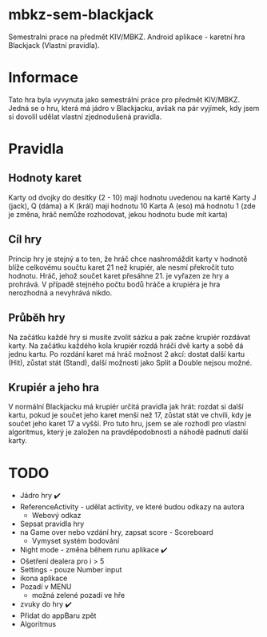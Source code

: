 # mbkz-sem-blackjack
 Semestralni prace na předmět KIV/MBKZ. Android aplikace - karetní hra Blackjack (Vlastní pravidla).
 
 # Informace
 Tato hra byla vyvynuta jako semestrální práce pro předmět KIV/MBKZ.
 Jedná se o hru, která má jádro v Blackjacku, avšak na pár vyjímek, kdy jsem si dovolil udělat vlastní zjednodušená pravidla. 
 
 # Pravidla
 ## Hodnoty karet
 Karty od dvojky do desítky (2 - 10) mají hodnotu uvedenou na kartě
 Karty J (jack), Q (dáma) a K (král) mají hodnotu 10
 Karta A (eso) má hodnotu 1 (zde je změna, hráč nemůže rozhodovat, jekou hodnotu bude mít karta)
 
 ## Cíl hry
 Princip hry je stejný a to ten, že hráč chce nashromáždit karty v hodnotě blíže celkovému součtu karet 21 než krupiér, ale nesmí překročit tuto hodnotu. 
 Hráč, jehož součet karet přesáhne 21. je vyřazen ze hry a prohrává.
 V případě stejného počtu bodů hráče a krupiéra je hra nerozhodná a nevyhrává nikdo. 
 
 ## Průběh hry
 Na začátku každé hry si musíte zvolit sázku a pak začne krupiér rozdávat karty.
 Na začátku každého kola krupiér rozdá hráči dvě karty a sobě dá jednu kartu.
 Po rozdání karet má hráč možnost 2 akcí:
    dostat další kartu (Hit),
    zůstat stát (Stand),
    další možnosti jako Split a Double nejsou možné.
    
## Krupiér a jeho hra
V normální Blackjacku má krupiér určitá pravidla jak hrát: 
    rozdat si další kartu, pokud je součet jeho karet menší než 17,
    zůstat stát ve chvíli, kdy je součet jeho karet 17 a vyšší.
Pro tuto hru, jsem se ale rozhodl pro vlastní algoritmus, který je založen na pravděpodobnosti a náhodě padnutí další karty.
    
 
 # TODO
 * Jádro hry ✔️
 * ReferenceActivity - udělat activity, ve které budou odkazy na autora
    * Webový odkaz
 * Sepsat pravidla hry
 * na Game over nebo vzdání hry, zapsat score - Scoreboard
    * Vymyset systém bodování
* Night mode - změna během runu aplikace ✔️
* Ošetření dealera pro i > 5
* Settings - pouze Number input
* ikona aplikace
* Pozadí v MENU
    * možná zelené pozadí ve hře
* zvuky do hry ✔️
* Přidat do appBaru zpět
* Algoritmus 
 
